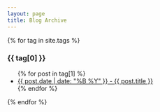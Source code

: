 ```yaml
---
layout: page
title: Blog Archive
---
```


{% for tag in site.tags %}
  <h3>{{ tag[0] }}</h3>
  <ul>
    {% for post in tag[1] %}
      <li><a href="/Wild-Swaying-Goats{{ post.url }}">{{ post.date | date: "%B %Y" }} - {{ post.title }}</a></li>
    {% endfor %}
  </ul>
{% endfor %}
